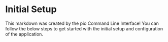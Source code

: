 # Initial Setup

This markdown was created by the pio Command Line Interface! You can follow the below steps to get started with the initial setup and configuration of the application.
